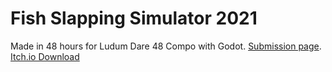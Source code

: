 # Fish Slapping Simulator 2021

Made in 48 hours for Ludum Dare 48 Compo with Godot.
[Submission page](https://ldjam.com/events/ludum-dare/48/fish-slapping-simulator-2021).
[Itch.io Download](https://cwiep.itch.io/fish-slapping-simulator-2021)
